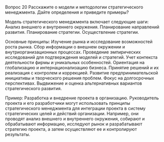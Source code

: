 Вопрос 20
Расскажите о модели и методологии стратегического менеджмента. Дайте определения 
и приведите примеры?

Модель стратегического менеджмента включает следующие шаги:
Анализ внешнего и внутреннего окружения.
Планирование направлений развития.
Планирование стратегии.
Осуществление стратегии.

Основные принципы:
Изучение рынка и исследование возможностей роста рынка.
Сбор информации о внешнем окружении и внутриорганизационных процессах.
Проведение эмпирических исследований для подтверждения моделей и 
стратегий.
Учет контекста деятельности фирмы и уникальных особенностей.
Ориентация на глобализацию и интернационализацию бизнеса.
Принятие решений и их реализация с контролем и коррекцией.
Развитие предпринимательской инициативы и творческого решения проблем.
Фокус на долгосрочных перспективах.
Выдвижение и оценка альтернативных вариантов стратегического развития.

Пример:
Разработка и внедрение проекта в организацию. Руководитель проекта и его 
разработчики могут использовать принципы стратегического менеджмента для 
интеграции проекта в систему стратегических целей и действий организации. 
Например, они проводят анализ внешнего и внутреннего окружения, собирают и 
обрабатывают информацию, исследуют рынок и разрабатывают стратегию проекта, а 
затем осуществляют ее и контролируют результаты.

